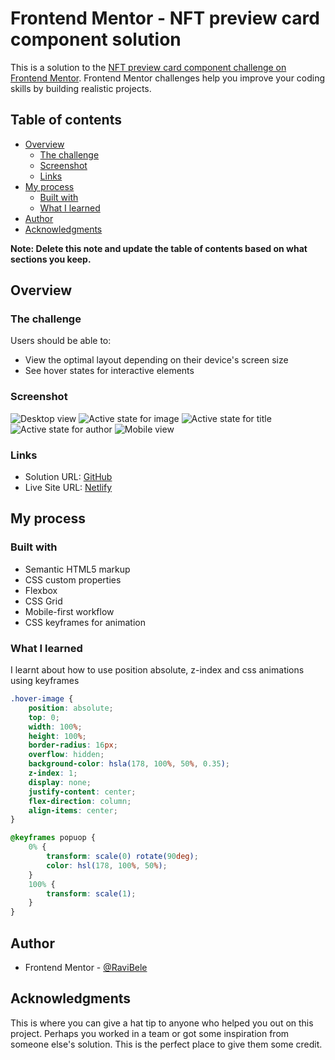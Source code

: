 # Frontend Mentor - NFT preview card component solution

This is a solution to the [NFT preview card component challenge on Frontend Mentor](https://www.frontendmentor.io/challenges/nft-preview-card-component-SbdUL_w0U). Frontend Mentor challenges help you improve your coding skills by building realistic projects. 

## Table of contents

- [Overview](#overview)
  - [The challenge](#the-challenge)
  - [Screenshot](#screenshot)
  - [Links](#links)
- [My process](#my-process)
  - [Built with](#built-with)
  - [What I learned](#what-i-learned)
- [Author](#author)
- [Acknowledgments](#acknowledgments)

**Note: Delete this note and update the table of contents based on what sections you keep.**

## Overview

### The challenge

Users should be able to:

- View the optimal layout depending on their device's screen size
- See hover states for interactive elements

### Screenshot

![Desktop view](image.png)
![Active state for image](image-1.png)
![Active state for title](image-2.png)
![Active state for author](image-3.png)
![Mobile view](image-4.png)

### Links

- Solution URL: [GitHub](https://github.com/RaviBele/FrontEnd-NFT-Preview-Card)
- Live Site URL: [Netlify](https://your-live-site-url.com)

## My process

### Built with

- Semantic HTML5 markup
- CSS custom properties
- Flexbox
- CSS Grid
- Mobile-first workflow
- CSS keyframes for animation


### What I learned

I learnt about how to use position absolute, z-index and css animations using keyframes

```css
.hover-image {
    position: absolute;
    top: 0;
    width: 100%;
    height: 100%;
    border-radius: 16px;
    overflow: hidden;
    background-color: hsla(178, 100%, 50%, 0.35);
    z-index: 1;
    display: none;
    justify-content: center;
    flex-direction: column;
    align-items: center;
}
```
```css
@keyframes popuop {
    0% {
        transform: scale(0) rotate(90deg);
        color: hsl(178, 100%, 50%);
    }
    100% {
        transform: scale(1);
    }
}
```

## Author

- Frontend Mentor - [@RaviBele](https://www.frontendmentor.io/profile/RaviBele)


## Acknowledgments

This is where you can give a hat tip to anyone who helped you out on this project. Perhaps you worked in a team or got some inspiration from someone else's solution. This is the perfect place to give them some credit.

